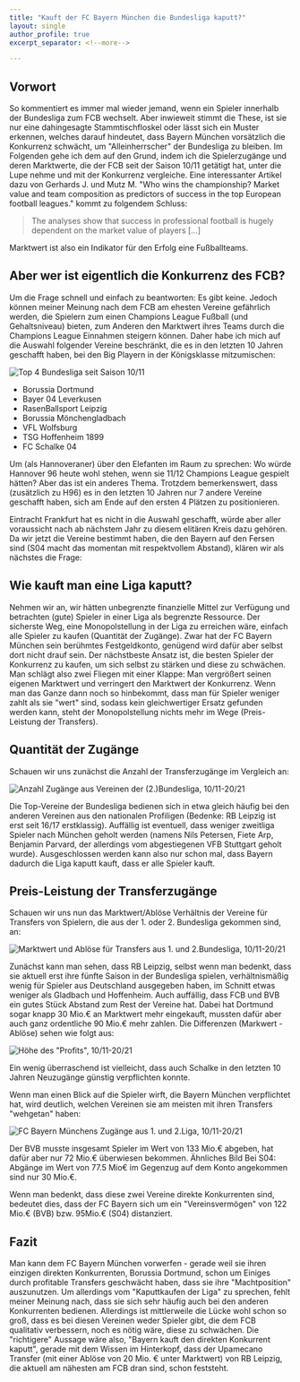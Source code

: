 ```yaml
---
title: "Kauft der FC Bayern München die Bundesliga kaputt?"
layout: single
author_profile: true
excerpt_separator: <!--more-->

---
```


## Vorwort

So kommentiert es immer mal wieder jemand, wenn ein Spieler innerhalb der Bundesliga zum FCB wechselt.<!--more--> Aber inwieweit stimmt die These, ist sie nur eine dahingesagte Stammtischfloskel oder lässt sich ein Muster erkennen, welches darauf hindeutet, dass Bayern München vorsätzlich die Konkurrenz schwächt, um "Alleinherrscher" der Bundesliga zu bleiben. Im Folgenden gehe ich dem auf den Grund, indem ich die Spielerzugänge und deren Marktwerte, die der FCB seit der Saison 10/11 getätigt hat, unter die Lupe nehme und mit der Konkurrenz vergleiche. Eine interessanter Artikel dazu von Gerhards J. und Mutz M. "Who wins the championship? Market value and team composition as predictors of success in the top European football leagues." kommt zu folgendem Schluss: 

> The analyses show that success in professional football is hugely dependent on the market value of players [...] 

Marktwert ist also ein Indikator für den Erfolg eine Fußballteams.

## Aber wer ist eigentlich die Konkurrenz des FCB?

Um die Frage schnell und einfach zu beantworten: Es gibt keine. Jedoch können meiner Meinung nach dem FCB am ehesten Vereine gefährlich werden, die Spielern zum einen Champions League Fußball (und Gehaltsniveau) bieten, zum Anderen den Marktwert ihres Teams durch die Champions League Einnahmen steigern können. Daher habe ich mich auf die Auswahl folgender Vereine beschränkt, die es in den letzten 10 Jahren geschafft haben, bei den Big Playern in der Königsklasse mitzumischen:

![Top 4 Bundesliga seit Saison 10/11](/assets/bayern-kauft-buli-kaputt/cl-plaetze-buli.png)

* Borussia Dortmund
* Bayer 04 Leverkusen
* RasenBallsport Leipzig
* Borussia Mönchengladbach
* VFL Wolfsburg
* TSG Hoffenheim 1899
* FC Schalke 04 

Um (als Hannoveraner) über den Elefanten im Raum zu sprechen: Wo würde Hannover 96 heute wohl stehen, wenn sie 11/12 Champions League gespielt hätten? Aber das ist ein anderes Thema. Trotzdem bemerkenswert, dass (zusätzlich zu H96) es in den letzten 10 Jahren nur 7 andere Vereine geschafft haben, sich am Ende auf den ersten 4 Plätzen zu positionieren. 

Eintracht Frankfurt hat es nicht in die Auswahl geschafft, würde aber aller voraussicht nach ab nächstem Jahr zu diesem elitären Kreis dazu gehören. Da wir jetzt die Vereine bestimmt haben, die den Bayern auf den Fersen sind (S04 macht das momentan mit respektvollem Abstand), klären wir als nächstes die Frage:

## Wie kauft man eine Liga kaputt?

Nehmen wir an, wir hätten unbegrenzte finanzielle Mittel zur Verfügung und betrachten (gute) Spieler in einer Liga als begrenzte Ressource. Der sicherste Weg, eine Monopolstellung in der Liga zu erreichen wäre, einfach alle Spieler zu kaufen (Quantität der Zugänge). Zwar hat der FC Bayern München sein berühmtes Festgeldkonto, genügend wird dafür aber selbst dort nicht drauf sein. Der nächstbeste Ansatz ist, die besten Spieler der Konkurrenz zu kaufen, um sich selbst zu stärken und diese zu schwächen. Man schlägt also zwei Fliegen mit einer Klappe: Man vergrößert seinen eigenen Marktwert und verringert den Marktwert der Konkurrenz. Wenn man das Ganze dann noch so hinbekommt, dass man für Spieler weniger zahlt als sie "wert" sind, sodass kein gleichwertiger Ersatz gefunden werden kann, steht der Monopolstellung nichts mehr im Wege (Preis-Leistung der Transfers). 

## Quantität der Zugänge

Schauen wir uns zunächst die Anzahl der Transferzugänge im Vergleich an:

![Anzahl Zugänge aus Vereinen der (2.)Bundesliga, 10/11-20/21](/assets/bayern-kauft-buli-kaputt/waffle-zugaenge-buli.png)

Die Top-Vereine der Bundesliga bedienen sich in etwa gleich häufig bei den anderen Vereinen aus den nationalen Profiligen (Bedenke: RB Leipzig ist erst seit 16/17 erstklassig). Auffällig ist eventuell, dass weniger zweitliga Spieler nach München geholt werden (namens Nils Petersen, Fiete Arp, Benjamin Parvard, der allerdings vom abgestiegenen VFB Stuttgart geholt wurde).
Ausgeschlossen werden kann also nur schon mal, dass Bayern dadurch die Liga kaputt kauft, dass er alle Spieler kauft.

## Preis-Leistung der Transferzugänge

Schauen wir uns nun das Marktwert/Ablöse Verhältnis der Vereine für Transfers von Spielern, die aus der 1. oder 2. Bundesliga gekommen sind, an:

![Marktwert und Ablöse für Transfers aus 1. und 2.Bundesliga, 10/11-20/21](/assets/bayern-kauft-buli-kaputt/cl-teams-mw-ablöse.png)

Zunächst kann man sehen, dass RB Leipzig, selbst wenn man bedenkt, dass sie aktuell erst ihre fünfte Saison in der Bundesliga spielen, verhältnismäßig wenig für Spieler aus Deutschland ausgegeben haben, im Schnitt etwas weniger als Gladbach und Hoffenheim.
Auch auffällig, dass FCB und BVB ein gutes Stück Abstand zum Rest der Vereine hat. Dabei hat Dortmund sogar knapp 30 Mio.€ an Marktwert mehr eingekauft, mussten dafür aber auch ganz ordentliche 90 Mio.€ mehr zahlen.
Die Differenzen (Markwert - Ablöse) sehen wie folgt aus:

![Höhe des "Profits", 10/11-20/21](/assets/bayern-kauft-buli-kaputt/differenz-mw-abloese.png)

Ein wenig überraschend ist vielleicht, dass auch Schalke in den letzten 10 Jahren Neuzugänge günstig verpflichten konnte. 

Wenn man einen Blick auf die Spieler wirft, die Bayern München verpflichtet hat, wird deutlich, welchen Vereinen sie am meisten mit ihren Transfers "wehgetan" haben:

![FC Bayern Münchens Zugänge aus 1. und 2.Liga, 10/11-20/21](/assets/bayern-kauft-buli-kaputt/fcb-zugaenge-scatter.png)

Der BVB musste insgesamt Spieler im Wert von 133 Mio.€ abgeben, hat dafür aber nur 72 Mio.€ überwiesen bekommen. Ähnliches Bild Bei S04: Abgänge im Wert von 77.5 Mio€ im Gegenzug auf dem Konto angekommen sind nur 30 Mio.€.

Wenn man bedenkt, dass diese zwei Vereine direkte Konkurrenten sind, bedeutet dies, dass der FC Bayern sich um ein "Vereinsvermögen" von 122 Mio.€ (BVB) bzw. 95Mio.€ (S04) distanziert.

## Fazit

Man kann dem FC Bayern München vorwerfen - gerade weil sie ihren einzigen direkten Konkurrenten, Borussia Dortmund, schon um Einiges durch profitable Transfers geschwächt haben, dass sie ihre "Machtposition" auszunutzen. Um allerdings vom "Kaputtkaufen der Liga" zu sprechen, fehlt meiner Meinung nach, dass sie sich sehr häufig auch bei den anderen Konkurrenten bedienen. Allerdings ist mittlerweile die Lücke wohl schon so groß, dass es bei diesen Vereinen weder Spieler gibt, die dem FCB qualitativ verbessern, noch es nötig wäre, diese zu schwächen. Die "richtigere" Aussage wäre also, "Bayern kauft den direkten Konkurrent kaputt", gerade mit dem Wissen im Hinterkopf, dass der Upamecano Transfer (mit einer Ablöse von 20 Mio. € unter Marktwert) von RB Leipzig, die aktuell am nähesten am FCB dran sind, schon feststeht.



